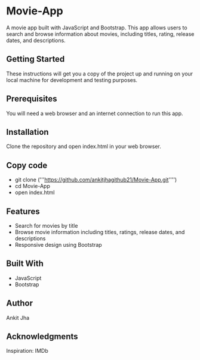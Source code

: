 # Movie-App
 A movie app built with JavaScript and Bootstrap. This app allows users to search and browse information about movies, including titles, rating, release dates, and descriptions.

## Getting Started
These instructions will get you a copy of the project up and running on your local machine for development and testing purposes.

## Prerequisites
You will need a web browser and an internet connection to run this app.

## Installation
 Clone the repository and open index.html in your web browser.


## Copy code
- git clone ('''https://github.com/ankitjhagithub21/Movie-App.git'''')
- cd Movie-App
- open index.html

## Features
- Search for movies by title
- Browse movie information including titles, ratings, release dates, and descriptions
- Responsive design using Bootstrap

## Built With
- JavaScript
- Bootstrap

## Author
  Ankit Jha

## Acknowledgments
Inspiration: IMDb



